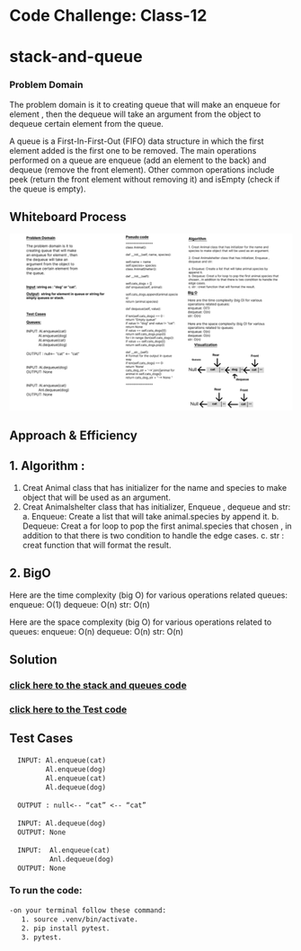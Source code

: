 # Code Challenge: Class-12
# stack-and-queue 
### Problem Domain

The problem domain is it to  creating queue that will make an enqueue for element , then the dequeue will take an argument from the object to dequeue certain element from the queue.  

A queue is a First-In-First-Out (FIFO) data structure in which the first element added is the first one to be removed. The main operations performed on a queue are enqueue (add an element to the back) and dequeue (remove the front element). Other common operations include peek (return the front element without removing it) and isEmpty (check if the queue is empty).


## Whiteboard Process
![cc](../assest/wh12.png)

## Approach & Efficiency
## 1. Algorithm :
1. Creat Animal class that has initializer for the name and species to make object that will be used as an argument.
2. Creat Animalshelter class that has initializer, Enqueue , dequeue and str: 
  a. Enqueue: Create a list that will take animal.species by append it.
  b. Dequeue: Creat a for loop to pop the first animal.species that chosen ,  in addition to that there is two condition to handle the edge cases.
  c. str : creat function that will format the result.  


## 2. BigO
Here are the time complexity (big O) for various operations related queues:
enqueue: O(1)
dequeue: O(n)
str: O(n)

Here are the space complexity (big O) for various operations related to queues:
enqueue: O(n)
dequeue: O(n)
str: O(n)



## Solution
### [click here to the stack and queues code](./animal_shelter.py)
### [click here to the Test code](../tests/test_s_q_animal_shelter.py)

## Test Cases

      INPUT: Al.enqueue(cat)
             Al.enqueue(dog)
             Al.enqueue(cat)
             Al.dequeue(dog)

      OUTPUT : null<-- “cat” <-- “cat”

      INPUT: Al.dequeue(dog)
      OUTPUT: None 

      INPUT:  Al.enqueue(cat)
              Anl.dequeue(dog)
      OUTPUT: None 


### To run the code:
    -on your terminal follow these command:
       1. source .venv/bin/activate.
       2. pip install pytest.
       3. pytest.